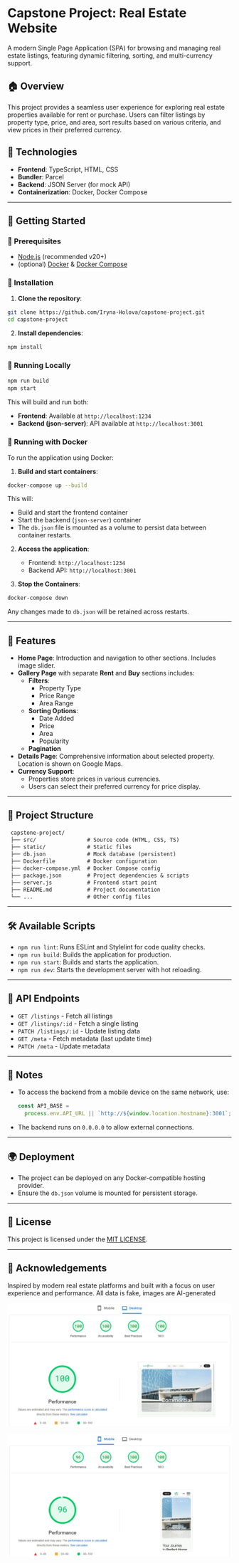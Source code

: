 # Capstone Project: Real Estate Website

A modern Single Page Application (SPA) for browsing and managing real estate listings, featuring dynamic filtering, sorting, and multi-currency support.

## 🏠 Overview

This project provides a seamless user experience for exploring real estate properties available for rent or purchase. Users can filter listings by property type, price, and area, sort results based on various criteria, and view prices in their preferred currency.

## 🔧 Technologies

- **Frontend**: TypeScript, HTML, CSS
- **Bundler**: Parcel
- **Backend**: JSON Server (for mock API)
- **Containerization**: Docker, Docker Compose

---

## 🚀 Getting Started

### 📌 Prerequisites

- [Node.js](https://nodejs.org/) (recommended v20+)
- (optional) [Docker](https://www.docker.com/) & [Docker Compose](https://docs.docker.com/compose/)

### 🔧 Installation

1. **Clone the repository**:

```sh
git clone https://github.com/Iryna-Holova/capstone-project.git
cd capstone-project
```

2. **Install dependencies**:

```sh
npm install
```

### 🏃 Running Locally

```sh
npm run build
npm start
```

This will build and run both:

- **Frontend**: Available at `http://localhost:1234`
- **Backend (json-server)**: API available at `http://localhost:3001`

### 🐳 Running with Docker

To run the application using Docker:

1. **Build and start containers**:

```sh
docker-compose up --build
```

This will:

- Build and start the frontend container
- Start the backend (`json-server`) container
- The `db.json` file is mounted as a volume to persist data between container restarts.

2. **Access the application**:

   - Frontend: `http://localhost:1234`
   - Backend API: `http://localhost:3001`

3. **Stop the Containers**:

```sh
docker-compose down
```

Any changes made to `db.json` will be retained across restarts.

---

## 🧰 Features

- **Home Page**: Introduction and navigation to other sections. Includes image slider.
- **Gallery Page** with separate **Rent** and **Buy** sections includes:
  - **Filters**:
    - Property Type
    - Price Range
    - Area Range
  - **Sorting Options**:
    - Date Added
    - Price
    - Area
    - Popularity
  - **Pagination**
- **Details Page**: Comprehensive information about selected property. Location is shown on Google Maps.
- **Currency Support**:
  - Properties store prices in various currencies.
  - Users can select their preferred currency for price display.

---

## 📂 Project Structure

```
 capstone-project/
 ├── src/                # Source code (HTML, CSS, TS)
 ├── static/             # Static files
 ├── db.json             # Mock database (persistent)
 ├── Dockerfile          # Docker configuration
 ├── docker-compose.yml  # Docker Compose config
 ├── package.json        # Project dependencies & scripts
 ├── server.js           # Frontend start point
 ├── README.md           # Project documentation
 └── ...                 # Other config files
```

---

## 🛠️ Available Scripts

- `npm run lint`: Runs ESLint and Stylelint for code quality checks.
- `npm run build`: Builds the application for production.
- `npm run start`: Builds and starts the application.
- `npm run dev`: Starts the development server with hot reloading.

---

## 📡 API Endpoints

- `GET /listings` - Fetch all listings
- `GET /listings/:id` - Fetch a single listing
- `PATCH /listings/:id` - Update listing data
- `GET /meta` - Fetch metadata (last update time)
- `PATCH /meta` - Update metadata

---

## 🎯 Notes

- To access the backend from a mobile device on the same network, use:
  ```js
  const API_BASE =
    process.env.API_URL || `http://${window.location.hostname}:3001`;
  ```
- The backend runs on `0.0.0.0` to allow external connections.

---

## 🌍 Deployment

- The project can be deployed on any Docker-compatible hosting provider.
- Ensure the `db.json` volume is mounted for persistent storage.

---

## 📜 License

This project is licensed under the [MIT LICENSE](./LICENSE.md).

---

## 🙌 Acknowledgements

Inspired by modern real estate platforms and built with a focus on user experience and performance. All data is fake, images are AI-generated

<p align="center"><img src="./assets/pagespeed-desktop.jpg" alt="Pagespeed desktop results"></p>
<p align="center"><img src="./assets/pagespeed-mobile.jpg" alt="Pagespeed mobile results"></p>
